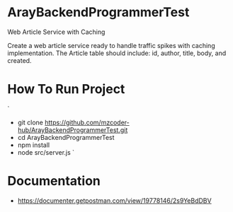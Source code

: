 # ArayBackendProgrammerTest

Web Article Service with Caching

Create a web article service ready to handle traffic spikes with caching implementation. The Article table should include: id, author, title, body, and created.

# How To Run Project

`

- git clone https://github.com/mzcoder-hub/ArayBackendProgrammerTest.git
- cd ArayBackendProgrammerTest
- npm install
- node src/server.js
  `

# Documentation

- https://documenter.getpostman.com/view/19778146/2s9YeBdDBV

